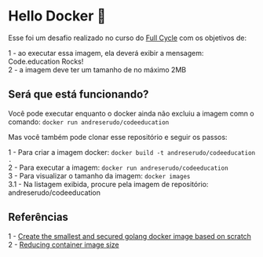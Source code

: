 # Hello Docker :whale:

Esse foi um desafio realizado no curso do [Full Cycle](https://fullcycle.com.br/) com os objetivos de:

1 - ao executar essa imagem, ela deverá exibir a mensagem: Code.education Rocks!<br>
2 - a imagem deve ter um tamanho de no máximo 2MB<br>

## Será que está funcionando?

Você pode executar enquanto o docker ainda não excluiu a imagem comn o comando: `docker run andreserudo/codeeducation` <br>

Mas você também pode clonar esse repositório e seguir os passos:

1 - Para criar a imagem docker: `docker build -t andreserudo/codeeducation .` <br>
2 - Para executar a imagem: `docker run andreserudo/codeeducation` <br>
3 - Para visualizar o tamanho da imagem: `docker images` <br>
3.1 - Na listagem exibida, procure pela imagem de repositório: andreserudo/codeeducation <br>

## Referências

1 - [Create the smallest and secured golang docker image based on scratch](https://chemidy.medium.com/create-the-smallest-and-secured-golang-docker-image-based-on-scratch-4752223b7324) <br>
2 - [Reducing container image size](https://medium.com/swlh/reducing-container-image-size-esp-for-go-applications-db7658e9063a)
